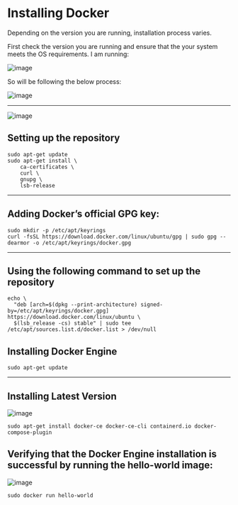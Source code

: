 # Installing Docker 

Depending on the version you are running, installation process varies. 

First check the version you are running and ensure that the your system meets the OS requirements. I am running:

![image](https://user-images.githubusercontent.com/107522496/199967797-e6fbec41-e613-45e6-9fd6-02f93404936a.png)

So will be following the below process:

![image](https://user-images.githubusercontent.com/107522496/199968249-6bea9ed8-ed46-4171-b372-21d475eec569.png)

---


![image](https://user-images.githubusercontent.com/107522496/199969783-fb4a75f4-50a1-4532-9866-88f3898ef13c.png)


## Setting up the repository
```console
sudo apt-get update
sudo apt-get install \
    ca-certificates \
    curl \
    gnupg \
    lsb-release
```
---

## Adding Docker’s official GPG key:

```console
sudo mkdir -p /etc/apt/keyrings
curl -fsSL https://download.docker.com/linux/ubuntu/gpg | sudo gpg --dearmor -o /etc/apt/keyrings/docker.gpg
```
---

## Using the following command to set up the repository

```console
echo \
  "deb [arch=$(dpkg --print-architecture) signed-by=/etc/apt/keyrings/docker.gpg] https://download.docker.com/linux/ubuntu \
  $(lsb_release -cs) stable" | sudo tee /etc/apt/sources.list.d/docker.list > /dev/null
```

## Installing Docker Engine

```console
sudo apt-get update
```
---

## Installing Latest Version 

![image](https://user-images.githubusercontent.com/107522496/199970193-337af87b-0da7-4e81-9a91-ffa200e4aa11.png)

```console
sudo apt-get install docker-ce docker-ce-cli containerd.io docker-compose-plugin
```

## Verifying that the Docker Engine installation is successful by running the hello-world image:

![image](https://user-images.githubusercontent.com/107522496/199970617-951ec3ed-6f4d-4553-986e-058d35b5bd73.png)

```console
sudo docker run hello-world
```






